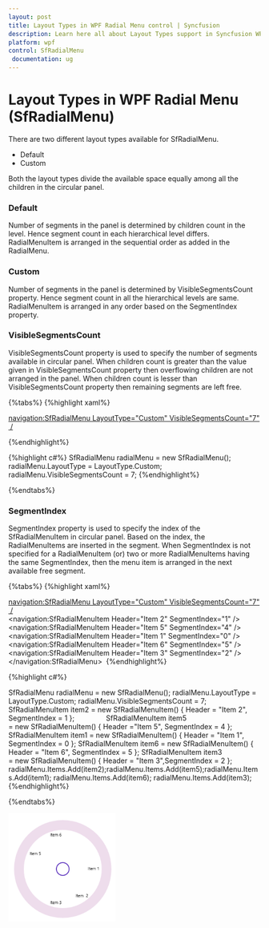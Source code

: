 ```yaml
---
layout: post
title: Layout Types in WPF Radial Menu control | Syncfusion
description: Learn here all about Layout Types support in Syncfusion WPF Radial Menu (SfRadialMenu) control and more.
platform: wpf
control: SfRadialMenu 
 documentation: ug
---
```

# Layout Types in WPF Radial Menu (SfRadialMenu)

There are two different layout types available for SfRadialMenu.

* Default
* Custom

 Both the layout types divide the available space equally among all the children in the circular panel.

### Default

Number of segments in the panel is determined by children count in the level. Hence segment count in each hierarchical level differs. RadialMenuItem is arranged in the sequential order as added in the RadialMenu.

### Custom

Number of segments in the panel is determined by VisibleSegmentsCount property. Hence segment count in all the hierarchical levels are same. RadialMenuItem is arranged in any order based on the SegmentIndex property.

### VisibleSegmentsCount

VisibleSegmentsCount property is used to specify the number of segments available in circular panel. When children count is greater than the value given in VisibleSegmentsCount property then overflowing children are not arranged in the panel. When children count is lesser than VisibleSegmentsCount property then remaining segments are left free.

{%tabs%}
{%highlight xaml%}

<navigation:SfRadialMenu LayoutType="Custom" VisibleSegmentsCount="7" />

{%endhighlight%}

{%highlight c#%}
SfRadialMenu radialMenu = new SfRadialMenu();
radialMenu.LayoutType = LayoutType.Custom;
 radialMenu.VisibleSegmentsCount = 7; 
{%endhighlight%}

{%endtabs%}


### SegmentIndex

SegmentIndex property is used to specify the index of the SfRadialMenuItem in circular panel. Based on the index, the RadialMenuItems are inserted in the segment. When SegmentIndex is not specified for a RadialMenuItem (or) two or more RadialMenuItems having the same SegmentIndex, then the menu item is arranged in the next available free segment. 

{%tabs%}
{%highlight xaml%}

<navigation:SfRadialMenu LayoutType="Custom" VisibleSegmentsCount="7" />  
 <navigation:SfRadialMenuItem Header="Item  2" SegmentIndex="1" />   
 <navigation:SfRadialMenuItem Header="Item 5" SegmentIndex="4" />   
 <navigation:SfRadialMenuItem Header="Item 1" SegmentIndex="0" />  
 <navigation:SfRadialMenuItem Header="Item 6" SegmentIndex="5" />  
 <navigation:SfRadialMenuItem Header="Item 3" SegmentIndex="2" />
 </navigation:SfRadialMenu> 
{%endhighlight%}

{%highlight c#%}

SfRadialMenu radialMenu = new SfRadialMenu();
radialMenu.LayoutType = LayoutType.Custom; 
radialMenu.VisibleSegmentsCount = 7; 
SfRadialMenuItem item2 = new SfRadialMenuItem() { Header = "Item 2", SegmentIndex = 1 };               
SfRadialMenuItem item5 = new SfRadialMenuItem() { Header   ="Item 5", SegmentIndex = 4 };
SfRadialMenuItem item1 = new SfRadialMenuItem() { Header = "Item 1", SegmentIndex = 0 };
SfRadialMenuItem item6 = new SfRadialMenuItem() { Header = "Item 6", SegmentIndex = 5 };
SfRadialMenuItem item3 = new SfRadialMenuItem() { Header = "Item 3",SegmentIndex = 2 };
radialMenu.Items.Add(item2);radialMenu.Items.Add(item5);radialMenu.Items.Add(item1);
radialMenu.Items.Add(item6); radialMenu.Items.Add(item3); </td></tr>
{%endhighlight%}

{%endtabs%}

![Concepts_img7](Concepts_images/Concepts_img7.png)





